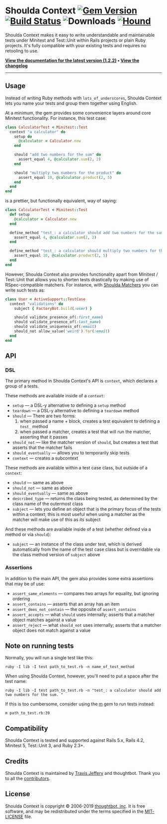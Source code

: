 # Shoulda Context [![Gem Version][version-badge]][rubygems] [![Build Status][travis-badge]][travis] ![Downloads][downloads-badge] [![Hound][hound-badge]][hound]

[version-badge]: https://img.shields.io/gem/v/shoulda-context.svg
[rubygems]: https://rubygems.org/gems/shoulda-matchers
[travis-badge]: https://img.shields.io/travis/thoughtbot/shoulda-context/master.svg
[travis]: https://travis-ci.org/thoughtbot/shoulda-context
[downloads-badge]: https://img.shields.io/gem/dtv/shoulda-context.svg
[hound-badge]: https://img.shields.io/badge/Reviewed_by-Hound-8E64B0.svg
[hound]: https://houndci.com

Shoulda Context makes it easy to write understandable and maintainable tests
under Minitest and Test::Unit within Rails projects or plain Ruby projects. It's
fully compatible with your existing tests and requires no retooling to use.

**[View the documentation for the latest version (1.2.2)][rubydocs] • [View
the changelog][changelog]**

[changelog]: CHANGELOG.md

---

## Usage

Instead of writing Ruby methods with `lots_of_underscores`, Shoulda Context lets
you name your tests and group them together using English.

At a minimum, the gem provides some convenience layers around core Minitest
functionality. For instance, this test case:

```ruby
class CalculatorTest < Minitest::Test
  context "a calculator" do
    setup do
      @calculator = Calculator.new
    end

    should "add two numbers for the sum" do
      assert_equal 4, @calculator.sum(2, 2)
    end

    should "multiply two numbers for the product" do
      assert_equal 10, @calculator.product(2, 5)
    end
  end
end
```

is a prettier, but functionally equivalent, way of saying:

```ruby
class CalculatorTest < Minitest::Test
  def setup
    @calculator = Calculator.new
  end

  define_method "test_: a calculator should add two numbers for the sum" do
    assert_equal 4, @calculator.sum(2, 2)
  end

  define_method "test_: a calculator should multiply two numbers for the product" do
    assert_equal 10, @calculator.product(2, 5)
  end
end
```

However, Shoulda Context also provides functionality apart from Minitest /
Test::Unit that allows you to shorten tests drastically by making use of
RSpec-compatible matchers. For instance, with [Shoulda
Matchers][shoulda-matchers] you can write such tests as:

```ruby
class User < ActiveSupport::TestCase
  context "validations" do
    subject { FactoryBot.build(:user) }

    should validate_presence_of(:first_name)
    should validate_presence_of(:last_name)
    should validate_uniqueness_of(:email)
    should_not allow_value('weird').for(:email)
  end
end
```

[shoulda-matchers]: https://github.com/thoughtbot/shoulda-matchers

## API

### DSL

The primary method in Shoulda Context's API is `context`, which declares a group
of a tests.

These methods are available inside of a `context`:

* `setup` — a DSL-y alternative to defining a `setup` method
* `teardown` — a DSL-y alternative to defining a `teardown` method
* `should` — There are two forms:
  1. when passed a name + block, creates a test equivalent to defining a
  `test_` method
  2. when passed a matcher, creates a test that will run the matcher, asserting
  that it passes
* `should_not` — like the matcher version of `should`, but creates a test that
  asserts that the matcher fails
* `should_eventually` — allows you to temporarily skip tests
* `context` — creates a subcontext

These methods are available within a test case class, but outside of a
`context`:

* `should` — same as above
* `should_not` — same as above
* `should_eventually` — same as above
* `described_type` — returns the class being tested, as determined by the class
  name of the outermost class
* `subject` — lets you define an object that is the primary focus of the tests
  within a context; this is most useful when using a matcher as the matcher will
  make use of this as _its_ subject

And these methods are available inside of a test (whether defined via a method
or via `should`):

* `subject` — an instance of the class under test, which is derived
  automatically from the name of the test case class but is overridable via the
  class method version of `subject` above

[rubydocs]: http://rubydoc.info/github/thoughtbot/shoulda-context/master/frames

### Assertions

In addition to the main API, the gem also provides some extra assertions that
may be of use:

* `assert_same_elements` — compares two arrays for equality, but ignoring
  ordering
* `assert_contains` — asserts that an array has an item
* `assert_does_not_contain` — the opposite of `assert_contains`
* `assert_accepts` — what `should` uses internally; asserts that a matcher
  object matches against a value
* `assert_reject` — what `should_not` uses internally; asserts that a matcher
  object does not match against a value

## Note on running tests

Normally, you will run a single test like this:

    ruby -I lib -I test path_to_test.rb -n name_of_test_method

When using Shoulda Context, however, you'll need to put a space after the test
name:

    ruby -I lib -I test path_to_test.rb -n "test_: a calculator should add two numbers for the sum. "

If this is too cumbersome, consider using the [m] gem to run tests instead:

    m path_to_test.rb:39

[m]: https://github.com/qrush/m

## Compatibility

Shoulda Context is tested and supported against Rails 5.x, Rails 4.2, Minitest
5, Test::Unit 3, and Ruby 2.3+.

## Credits

Shoulda Context is maintained by [Travis Jeffery][travis-jeffery] and
thoughtbot. Thank you to all the [contributors].

[travis-jeffery]: https://github.com/travisjeffery
[contributors]: https://github.com/thoughtbot/shoulda-context/contributors

## License

Shoulda Context is copyright © 2006-2019 [thoughtbot, inc][thoughtbot-website].
It is free software, and may be redistributed under the terms specified in the
[MIT-LICENSE](MIT-LICENSE) file.

[thoughtbot-website]: https://thoughtbot.com
